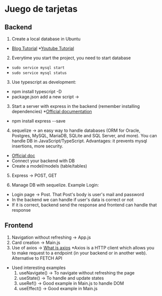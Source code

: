 # Juego de tarjetas

## Backend
1. Create a local database in Ubuntu
* [Blog Tutorial](https://www.digitalocean.com/community/tutorials/how-to-install-mysql-on-ubuntu-20-04)
*[Youtube Tutorial](https://www.youtube.com/watch?v=v0NYz-mkBFM&ab_channel=RedesPlus)

2. Everytime you start the project, you need to start database
* `sudo service mysql start`
* `sudo service mysql status`

3. Use typescript as development:
*  npm install typescript -D
* package.json add a new script -> 

3. Start a server with express in the backend (remember installing dependencies)
*[Official documentation](https://expressjs.com/es/starter/installing.html)
*  npm install express --save

4. sequelize -> an easy way to handle databases (ORM for Oracle, Postgres, MySQL, MariaDB, SQLite and SQL Server, and more). You can handle DB in JavaScript/TypeScript. Advantages: it prevents mysql insertions, more security.
* [Official doc](https://sequelize.org/)
* Connect your backend with DB
* Create a model/models (table/tables)

5. Express -> POST, GET

6. Manage DB with sequelize. Example Login:
* Login page -> Post. That Post's body is user's mail and password
* In the backend we can handle if user's data is correct or not
* If it is correct, backend send the response and frontend can handle that response

## Frontend
1. Navigation without refreshing -> App.js
2. Card creation -> Main.js
3. Use of axios -> [What is axios](https://www.freecodecamp.org/espanol/news/como-usar-axios-con-react/)
*Axios is a HTTP client which allows you to make request to a endpoint (in your backend or in another web). Alternative to FETCH API

* Used interesting examples
  1. useNavigate() -> To navigate without refreshing the page
  2. useState() -> To handle and update states
  3. useRef() -> Good example in Main.js to handle DOM
  4. useEffect() -> Good example in Main.js 
